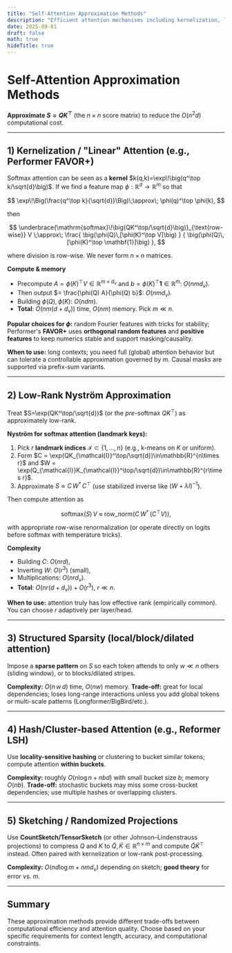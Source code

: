 ```yaml
---
title: "Self-Attention Approximation Methods"
description: "Efficient attention mechanisms including kernelization, low-rank approximations, and structured sparsity"
date: 2025-09-01
draft: false
math: true
hideTitle: true
---
```


# Self-Attention Approximation Methods

**Approximate $S = QK^\top$** (the $n\times n$ score matrix) to reduce the $O(n^2 d)$ computational cost.

---

## 1) Kernelization / "Linear" Attention (e.g., Performer FAVOR+)

Softmax attention can be seen as a **kernel** $k(q,k)=\exp\!\big(q^\top k/\sqrt{d}\big)$. If we find a feature map $\phi:\mathbb{R}^d\to\mathbb{R}^m$ so that

$$
\exp\!\Big(\frac{q^\top k}{\sqrt{d}}\Big)\;\approx\; \phi(q)^\top \phi(k),
$$

then

$$
\underbrace{\mathrm{softmax}\!\big(QK^\top/\sqrt{d}\big)}_{\text{row-wise}} V
\;\approx\;
\frac{ \big(\phi(Q)\,[\phi(K)^\top V]\big) }
     { \big(\phi(Q)\,[\phi(K)^\top \mathbf{1}]\big) },
$$

where division is row-wise. We never form $n\times n$ matrices.

**Compute & memory**

* Precompute $A = \phi(K)^\top V \in \mathbb{R}^{m\times d_v}$ and $b=\phi(K)^\top \mathbf{1}\in\mathbb{R}^{m}$: $O(n m d_v)$.
* Then output $= \frac{\phi(Q) A}{\phi(Q) b}$: $O(n m d_v)$.
* Building $\phi(Q),\phi(K)$: $O(n d m)$.
* **Total**: $O(n m (d+d_v))$ time, $O(n m)$ memory. Pick $m \ll n$.

**Popular choices for $\phi$:** random Fourier features with tricks for stability; Performer's **FAVOR+** uses **orthogonal random features** and **positive features** to keep numerics stable and support masking/causality.

**When to use:** long contexts; you need full (global) attention behavior but can tolerate a controllable approximation governed by $m$. Causal masks are supported via prefix-sum variants.

---

## 2) Low-Rank Nyström Approximation

Treat $S=\exp(QK^\top/\sqrt{d})$ (or the *pre*-softmax $QK^\top$) as approximately low-rank.

**Nyström for softmax attention (landmark keys):**

1. Pick $r$ **landmark indices** $\mathcal{I}\subset\{1,\dots,n\}$ (e.g., k-means on $K$ or uniform).
2. Form $C = \exp(QK_{\mathcal{I}}^\top/\sqrt{d})\in\mathbb{R}^{n\times r}$ and $W = \exp(Q_{\mathcal{I}}K_{\mathcal{I}}^\top/\sqrt{d})\in\mathbb{R}^{r\times r}$.
3. Approximate $S \approx C\,W^{\dagger}\,C^\top$ (use stabilized inverse like $(W+\lambda I)^{-1}$).

Then compute attention as

$$
\mathrm{softmax}(S)\,V \;\approx\; \mathrm{row\_norm}\Big( C\,W^\dagger \,(C^\top V) \Big),
$$

with appropriate row-wise renormalization (or operate directly on logits before softmax with temperature tricks).

**Complexity**

* Building $C$: $O(n r d)$,
* Inverting $W$: $O(r^3)$ (small),
* Multiplications: $O(n r d_v)$.
* **Total**: $O(n r (d+d_v)) + O(r^3)$, $r\ll n$.

**When to use:** attention truly has low effective rank (empirically common). You can choose $r$ adaptively per layer/head.

---

## 3) Structured Sparsity (local/block/dilated attention)

Impose a **sparse pattern** on $S$ so each token attends to only $w\ll n$ others (sliding window), or to blocks/dilated stripes.

**Complexity:** $O(n\,w\,d)$ time, $O(n w)$ memory.
**Trade-off:** great for local dependencies; loses long-range interactions unless you add global tokens or multi-scale patterns (Longformer/BigBird/etc.).

---

## 4) Hash/Cluster-based Attention (e.g., Reformer LSH)

Use **locality-sensitive hashing** or clustering to bucket similar tokens; compute attention **within buckets**.

**Complexity:** roughly $O(n \log n + n b d)$ with small bucket size $b$; memory $O(n b)$.
**Trade-off:** stochastic buckets may miss some cross-bucket dependencies; use multiple hashes or overlapping clusters.

---

## 5) Sketching / Randomized Projections

Use **CountSketch/TensorSketch** (or other Johnson–Lindenstrauss projections) to compress $Q$ and $K$ to $\tilde{Q},\tilde{K}\in\mathbb{R}^{n\times m}$ and compute $\tilde{Q}\tilde{K}^\top$ instead. Often paired with kernelization or low-rank post-processing.

**Complexity:** $O(n d \log m + n m d_v)$ depending on sketch; **good theory** for error vs. $m$.

---

## Summary

These approximation methods provide different trade-offs between computational efficiency and attention quality. Choose based on your specific requirements for context length, accuracy, and computational constraints.
